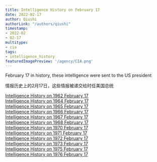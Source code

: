 ```yaml
---
title: Intelligence History on February 17
date: 2022-02-17
author: Qiushi 
authorLink: "/authors/qiushi"
timestamp: 
- 2022-02
- 02-17
multitype: 
- cia
tags: 
- intelligence_history
featuredImagePreview: '/agency/CIA.png'
---
```



February 17 in history, these intelligence were sent to the US president

情报历史上的2月17日，这些情报被递交给时任美国总统

<!--more-->







[Intelligence History on 1962 February 17](/dailybrief/1962-02-17)   
[Intelligence History on 1964 February 17](/dailybrief/1964-02-17)   
[Intelligence History on 1965 February 17](/dailybrief/1965-02-17)   
[Intelligence History on 1966 February 17](/dailybrief/1966-02-17)   
[Intelligence History on 1967 February 17](/dailybrief/1967-02-17)   
[Intelligence History on 1968 February 17](/dailybrief/1968-02-17)   
[Intelligence History on 1970 February 17](/dailybrief/1970-02-17)   
[Intelligence History on 1971 February 17](/dailybrief/1971-02-17)   
[Intelligence History on 1972 February 17](/dailybrief/1972-02-17)   
[Intelligence History on 1973 February 17](/dailybrief/1973-02-17)   
[Intelligence History on 1975 February 17](/dailybrief/1975-02-17)   
[Intelligence History on 1976 February 17](/dailybrief/1976-02-17)   
